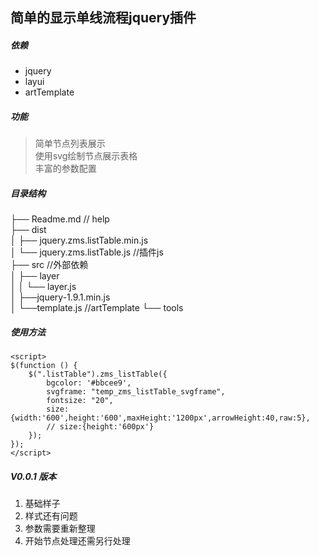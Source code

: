 ## 简单的显示单线流程jquery插件

##### 依赖
* jquery
* layui
* artTemplate


##### 功能

> 简单节点列表展示  
> 使用svg绘制节点展示表格  
> 丰富的参数配置  

##### 目录结构
 
├── Readme.md                 // help   
├── dist                         
│   ├── jquery.zms.listTable.min.js  
│   └── jquery.zms.listTable.js //插件js     
├── src                      //外部依赖     
│   ├── layer    
│   │	└── layer.js 		 
│   ├──jquery-1.9.1.min.js     
│   └──template.js    		//artTemplate 
└── tools  


##### 使用方法

	<script>
    $(function () {
        $(".listTable").zms_listTable({
            bgcolor: '#bbcee9',
            svgframe: "temp_zms_listTable_svgframe",
            fontsize: "20",
            size:{width:'600',height:'600',maxHeight:'1200px',arrowHeight:40,raw:5},
            // size:{height:'600px'}
        });
    });
	</script>


##### V0.0.1 版本
1. 基础样子
2. 样式还有问题
3. 参数需要重新整理
4. 开始节点处理还需另行处理